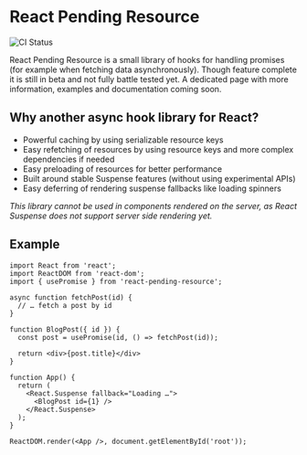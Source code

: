 # React Pending Resource

![CI Status](https://github.com/lennerd/react-pending-resource/workflows/CI/badge.svg)

React Pending Resource is a small library of hooks for handling promises (for example when fetching data asynchronously).
Though feature complete it is still in beta and not fully battle tested yet.
A dedicated page with more information, examples and documentation coming soon.

## Why another async hook library for React?

* Powerful caching by using serializable resource keys
* Easy refetching of resources by using resource keys and more complex dependencies if needed
* Easy preloading of resources for better performance
* Built around stable Suspense features (without using experimental APIs)
* Easy deferring of rendering suspense fallbacks like loading spinners

*This library cannot be used in components rendered on the server, as React Suspense does not support server side rendering yet.*

## Example

```tsx
import React from 'react';
import ReactDOM from 'react-dom';
import { usePromise } from 'react-pending-resource';

async function fetchPost(id) {
  // … fetch a post by id
}

function BlogPost({ id }) {
  const post = usePromise(id, () => fetchPost(id));

  return <div>{post.title}</div>
}

function App() {
  return (
    <React.Suspense fallback="Loading …">
      <BlogPost id={1} />
    </React.Suspense>
  );
}

ReactDOM.render(<App />, document.getElementById('root'));
```
